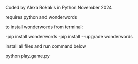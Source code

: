 Coded by Alexa Rokakis in Python
November 2024

requires python and wonderwords

to install wonderwords from terminal:

-pip install wonderwords
-pip install --upgrade wonderwords

install all files and run command below

python play_game.py

